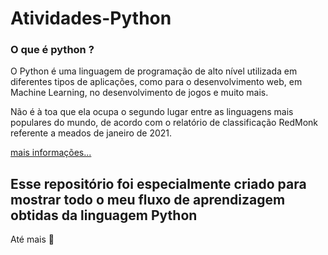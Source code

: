 # Atividades-Python

### O que é python ?

O Python é uma linguagem de programação de alto nível utilizada em diferentes tipos de aplicações, como para o desenvolvimento web, em Machine Learning, no desenvolvimento de jogos e muito mais. 

Não é à toa que ela ocupa o segundo lugar entre as linguagens mais populares do mundo, de acordo com o relatório de classificação RedMonk referente a meados de janeiro de 2021.

[mais informações...](https://pt.wikipedia.org/wiki/Python)

## Esse repositório foi especialmente criado para mostrar todo o meu fluxo de aprendizagem obtidas da linguagem Python

Até mais 👋
